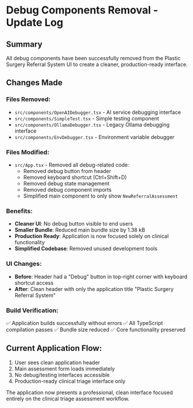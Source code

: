 # Debug Components Removal - Update Log

## Summary
All debug components have been successfully removed from the Plastic Surgery Referral System UI to create a cleaner, production-ready interface.

## Changes Made

### Files Removed:
- `src/components/OpenAIDebugger.tsx` - AI service debugging interface
- `src/components/SimpleTest.tsx` - Simple testing component  
- `src/components/OllamaDebugger.tsx` - Legacy Ollama debugging interface
- `src/components/EnvDebugger.tsx` - Environment variable debugger

### Files Modified:
- `src/App.tsx` - Removed all debug-related code:
  - Removed debug button from header
  - Removed keyboard shortcut (Ctrl+Shift+D)
  - Removed debug state management
  - Removed debug component imports
  - Simplified main component to only show `NewReferralAssessment`

### Benefits:
- **Cleaner UI**: No debug button visible to end users
- **Smaller Bundle**: Reduced main bundle size by 1.38 kB
- **Production Ready**: Application is now focused solely on clinical functionality
- **Simplified Codebase**: Removed unused development tools

### UI Changes:
- **Before**: Header had a "Debug" button in top-right corner with keyboard shortcut access
- **After**: Clean header with only the application title "Plastic Surgery Referral System"

### Build Verification:
✅ Application builds successfully without errors
✅ All TypeScript compilation passes
✅ Bundle size reduced
✅ Core functionality preserved

## Current Application Flow:
1. User sees clean application header
2. Main assessment form loads immediately
3. No debug/testing interfaces accessible
4. Production-ready clinical triage interface only

The application now presents a professional, clean interface focused entirely on the clinical triage assessment workflow.
